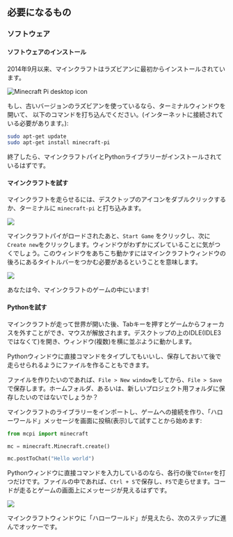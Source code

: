 ## 必要になるもの

### ソフトウェア

#### ソフトウェアのインストール

2014年9月以来、マインクラフトはラズビアンに最初からインストールされています。

![Minecraft Pi desktop icon](images/minecraft-pi-shortcut.png)

もし、古いバージョンのラズビアンを使っているなら、ターミナルウィンドウを開いて、 以下のコマンドを打ち込んでください。(インターネットに接続されている必要があります。):

```bash
sudo apt-get update
sudo apt-get install minecraft-pi
```

終了したら、マインクラフトパイとPythonライブラリーがインストールされているはずです。

#### マインクラフトを試す

マインクラフトを走らせるには、デスクトップのアイコンをダブルクリックするか、ターミナルに `minecraft-pi` と打ち込みます。

![](images/mcpi-start.png)

マインクラフトパイがロードされたあと、`Start Game` をクリックし、次に`Create new`をクリックします。ウィンドウがわずかにズレていることに気がつくでしょう。このウィンドウをあちこち動かすにはマインクラフトウィンドウの後ろにあるタイトルバーをつかむ必要があるということを意味します。

![](images/mcpi-game.png)

あなたは今、マインクラフトのゲームの中にいます!

#### Pythonを試す

マインクラフトが走って世界が開いた後、Tabキーを押すとゲームからフォーカスを外すことができ、マウスが解放されます。デスクトップの上のIDLE(IDLE3ではなくて)を開き、ウィンドウ(複数)を横に並ぶように動かします。

Pythonウィンドウに直接コマンドをタイプしてもいいし、保存しておいて後で走らせられるようにファイルを作ることもできます。

ファイルを作りたいのであれば、`File > New window`をしてから、`File > Save`で保存します。ホームフォルダ、あるいは、新しいプロジェクト用フォルダに保存したいのではないでしょうか？

マインクラフトのライブラリーをインポートし、ゲームへの接続を作り、「ハローワールド」メッセージを画面に投稿(表示)して試すことから始めます:

```python
from mcpi import minecraft

mc = minecraft.Minecraft.create()

mc.postToChat("Hello world")
```

Pythonウィンドウに直接コマンドを入力しているのなら、各行の後で`Enter`を打つだけです。ファイルの中であれば、`Ctrl + S`で保存し、`F5`で走らせます。コードが走るとゲームの画面上にメッセージが見えるはずです。

![](images/mcpi-idle.png)

マインクラフトウィンドウに「ハローワールド」が見えたら、次のステップに進んでオッケーです。
